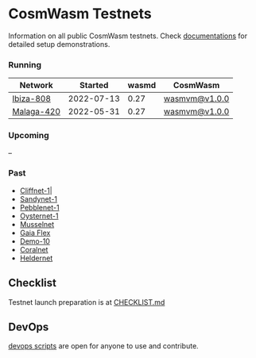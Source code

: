 # CosmWasm Testnets

Information on all public CosmWasm testnets. Check 
[documentations](https://docs.cosmwasm.com/testnets/build-requirements.html) for detailed setup demonstrations.

### Running

| Network                      | Started    | wasmd    | CosmWasm | 
|------------------------------|------------|----------|----------|
| [Ibiza-808](./ibiza-808)     | 2022-07-13 | 0.27     | wasmvm@v1.0.0  |
| [Malaga-420](./malaga-420)     | 2022-05-31 | 0.27     | wasmvm@v1.0.0  |

### Upcoming

–

### Past

* [Cliffnet-1](archive/cliffnet-1)|
* [Sandynet-1](archive/sandynet-1)
* [Pebblenet-1](archive/pebblenet-1)
* [Oysternet-1](archive/oysternet-1) 
* [Musselnet](archive/musselnet)
* [Gaia Flex](archive/gaia-flex)
* [Demo-10](archive/demo-10)
* [Coralnet](archive/coralnet)
* [Heldernet](archive/heldernet)

## Checklist

Testnet launch preparation is at [CHECKLIST.md](./CHECKLIST.md)

## DevOps

[devops scripts](devops) are open for anyone to use and contribute.
